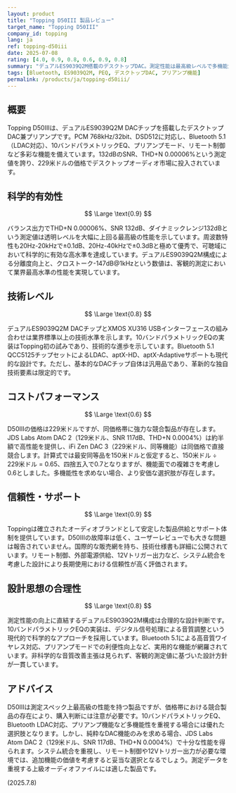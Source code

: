 ```yaml
---
layout: product
title: "Topping D50III 製品レビュー"
target_name: "Topping D50III"
company_id: topping
lang: ja
ref: topping-d50iii
date: 2025-07-08
rating: [4.0, 0.9, 0.8, 0.6, 0.9, 0.8]
summary: "デュアルES9039Q2M搭載のデスクトップDAC。測定性能は最高級レベルで多機能だが、価格帯競争において競合製品の存在で限定的なCP"
tags: [Bluetooth, ES9039Q2M, PEQ, デスクトップDAC, プリアンプ機能]
permalink: /products/ja/topping-d50iii/
---
```


## 概要

Topping D50IIIは、デュアルES9039Q2M DACチップを搭載したデスクトップDAC兼プリアンプです。PCM 768kHz/32bit、DSD512に対応し、Bluetooth 5.1（LDAC対応）、10バンドパラメトリックEQ、プリアンプモード、リモート制御など多彩な機能を備えています。132dBのSNR、THD+N 0.00006%という測定値を誇り、229米ドルの価格でデスクトップオーディオ市場に投入されています。

## 科学的有効性

$$ \Large \text{0.9} $$

バランス出力でTHD+N 0.00006%、SNR 132dB、ダイナミックレンジ132dBという測定値は透明レベルを大幅に上回る最高級の性能を示しています。周波数特性も20Hz-20kHzで±0.1dB、20Hz-40kHzで±0.3dBと極めて優秀で、可聴域において科学的に有効な高水準を達成しています。デュアルES9039Q2M構成による分離度向上と、クロストーク-147dB@1kHzという数値は、客観的測定において業界最高水準の性能を実現しています。

## 技術レベル

$$ \Large \text{0.8} $$

デュアルES9039Q2M DACチップとXMOS XU316 USBインターフェースの組み合わせは業界標準以上の技術水準を示します。10バンドパラメトリックEQの実装はTopping初の試みであり、技術的な進歩を示しています。Bluetooth 5.1 QCC5125チップセットによるLDAC、aptX-HD、aptX-Adaptiveサポートも現代的な設計です。ただし、基本的なDACチップ自体は汎用品であり、革新的な独自技術要素は限定的です。

## コストパフォーマンス

$$ \Large \text{0.6} $$

D50IIIの価格は229米ドルですが、同価格帯に強力な競合製品が存在します。JDS Labs Atom DAC 2（129米ドル、SNR 117dB、THD+N 0.0004%）は約半額で高性能を提供し、iFi Zen DAC 3（229米ドル、同等機能）は同価格で直接競合します。計算式では最安同等品を150米ドルと仮定すると、150米ドル ÷ 229米ドル = 0.65、四捨五入で0.7となりますが、機能面での複雑さを考慮し0.6としました。多機能性を求めない場合、より安価な選択肢が存在します。

## 信頼性・サポート

$$ \Large \text{0.9} $$

Toppingは確立されたオーディオブランドとして安定した製品供給とサポート体制を提供しています。D50IIIの故障率は低く、ユーザーレビューでも大きな問題は報告されていません。国際的な販売網を持ち、技術仕様書も詳細に公開されています。リモート制御、外部電源供給、12Vトリガー出力など、システム統合を考慮した設計により長期使用における信頼性が高く評価されます。

## 設計思想の合理性

$$ \Large \text{0.8} $$

測定性能の向上に直結するデュアルES9039Q2M構成は合理的な設計判断です。10バンドパラメトリックEQの実装は、デジタル信号処理による音質調整という現代的で科学的なアプローチを採用しています。Bluetooth 5.1による高音質ワイヤレス対応、プリアンプモードでの利便性向上など、実用的な機能が網羅されています。非科学的な音質改善主張は見られず、客観的測定値に基づいた設計方針が一貫しています。

## アドバイス

D50IIIは測定スペック上最高級の性能を持つ製品ですが、価格帯における競合製品の存在により、購入判断には注意が必要です。10バンドパラメトリックEQ、Bluetooth LDAC対応、プリアンプ機能など多機能性を重視する場合には優れた選択肢となります。しかし、純粋なDAC機能のみを求める場合、JDS Labs Atom DAC 2（129米ドル、SNR 117dB、THD+N 0.0004%）で十分な性能を得られます。システム統合を重視し、リモート制御や12Vトリガー出力が必要な環境では、追加機能の価値を考慮すると妥当な選択となるでしょう。測定データを重視する上級オーディオファイルには適した製品です。

(2025.7.8)